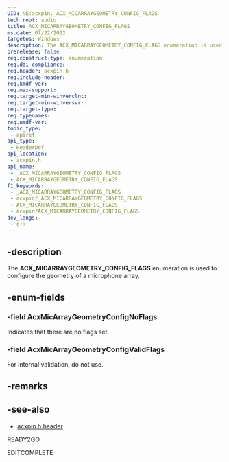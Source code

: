 ```yaml
---
UID: NE:acxpin._ACX_MICARRAYGEOMETRY_CONFIG_FLAGS
tech.root: audio
title: ACX_MICARRAYGEOMETRY_CONFIG_FLAGS
ms.date: 07/22/2022
targetos: Windows
description: The ACX_MICARRAYGEOMETRY_CONFIG_FLAGS enumeration is used to configure the geometry of a microphone array.
prerelease: false
req.construct-type: enumeration
req.ddi-compliance: 
req.header: acxpin.h
req.include-header: 
req.kmdf-ver: 
req.max-support: 
req.target-min-winverclnt: 
req.target-min-winversvr: 
req.target-type: 
req.typenames: 
req.umdf-ver: 
topic_type:
 - apiref
api_type:
 - HeaderDef
api_location:
 - acxpin.h
api_name:
 - _ACX_MICARRAYGEOMETRY_CONFIG_FLAGS
 - ACX_MICARRAYGEOMETRY_CONFIG_FLAGS
f1_keywords:
 - _ACX_MICARRAYGEOMETRY_CONFIG_FLAGS
 - acxpin/_ACX_MICARRAYGEOMETRY_CONFIG_FLAGS
 - ACX_MICARRAYGEOMETRY_CONFIG_FLAGS
 - acxpin/ACX_MICARRAYGEOMETRY_CONFIG_FLAGS
dev_langs:
 - c++
---
```


## -description

The **ACX_MICARRAYGEOMETRY_CONFIG_FLAGS** enumeration is used to configure the geometry of a microphone array.

## -enum-fields

### -field AcxMicArrayGeometryConfigNoFlags

Indicates that there are no flags set.

### -field AcxMicArrayGeometryConfigValidFlags

For internal validation, do not use.

## -remarks

## -see-also

- [acxpin.h header](index.md)

READY2GO

EDITCOMPLETE
